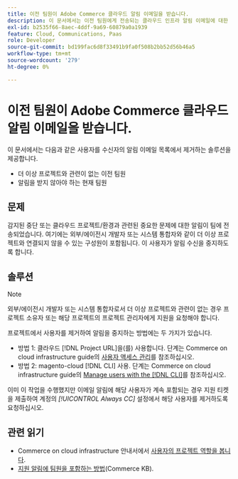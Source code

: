 ```yaml
---
title: 이전 팀원이 Adobe Commerce 클라우드 알림 이메일을 받습니다.
description: 이 문서에서는 이전 팀원에게 전송되는 클라우드 인프라 알림 이메일에 대한 Adobe Commerce에 대한 솔루션을 제공합니다.
exl-id: b2535f66-8aec-4ddf-9a69-60879a0a1939
feature: Cloud, Communications, Paas
role: Developer
source-git-commit: bd199fac6d8f33491b9fa0f508b2bb52d56b46a5
workflow-type: tm+mt
source-wordcount: '279'
ht-degree: 0%

---
```


# 이전 팀원이 Adobe Commerce 클라우드 알림 이메일을 받습니다.

이 문서에서는 다음과 같은 사용자를 수신자의 알림 이메일 목록에서 제거하는 솔루션을 제공합니다.

* 더 이상 프로젝트와 관련이 없는 이전 팀원
* 알림을 받지 않아야 하는 현재 팀원

## 문제

감지된 중단 또는 클라우드 프로젝트/환경과 관련된 중요한 문제에 대한 알림이 팀에 전송되었습니다. 여기에는 외부/에이전시 개발자 또는 시스템 통합자와 같이 더 이상 프로젝트와 연결되지 않을 수 있는 구성원이 포함됩니다. 이 사용자가 알림 수신을 중지하도록 합니다.

## 솔루션

>[!NOTE]
>
>외부/에이전시 개발자 또는 시스템 통합자로서 더 이상 프로젝트와 관련이 없는 경우 프로젝트 소유자 또는 해당 프로젝트의 프로젝트 관리자에게 지원을 요청해야 합니다.

프로젝트에서 사용자를 제거하여 알림을 중지하는 방법에는 두 가지가 있습니다.

* 방법 1: 클라우드 [!DNL Project URL]을(를) 사용합니다. 단계는 Commerce on cloud infrastructure guide의 [사용자 액세스 관리](https://experienceleague.adobe.com/docs/commerce-cloud-service/user-guide/project/user-access.html?lang=ko)를 참조하십시오.
* 방법 2: magento-cloud [!DNL CLI] 사용. 단계는 Commerce on cloud infrastructure guide의 [Manage users with the [!DNL CLI]](https://experienceleague.adobe.com/docs/commerce-cloud-service/user-guide/project/user-access.html?lang=ko#manage-users-with-the-cli)를 참조하십시오.

이미 이 작업을 수행했지만 이메일 알림에 해당 사용자가 계속 포함되는 경우 지원 티켓을 제출하여 계정의 *[!UICONTROL Always CC]* 설정에서 해당 사용자를 제거하도록 요청하십시오.

## 관련 읽기

* Commerce on cloud infrastructure 안내서에서 [사용자의 프로젝트 역할을 봅니다](https://experienceleague.adobe.com/docs/commerce-cloud-service/user-guide/project/user-access.html?lang=ko#view-a-user&?lang=ko#39;s-project-role).
* [지원 알림에 팀원을 포함하는 방법](https://experienceleague.adobe.com/docs/commerce-knowledge-base/kb/how-to/how-to-include-a-team-member-in-support-notifications.html?lang=ko)&#x200B;(Commerce KB).
